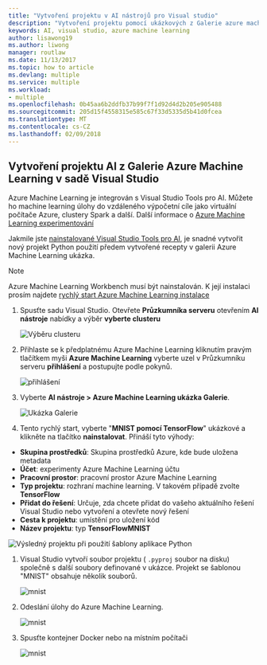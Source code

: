 ```yaml
---
title: "Vytvoření projektu v AI nástrojů pro Visual studio"
description: "Vytvoření projektu pomocí ukázkových z Galerie azure machine learning"
keywords: AI, visual studio, azure machine learning
author: lisawong19
ms.author: liwong
manager: routlaw
ms.date: 11/13/2017
ms.topic: how to article
ms.devlang: multiple
ms.service: multiple
ms.workload:
- multiple
ms.openlocfilehash: 0b45aa6b2ddfb37b99f7f1d92d4d2b205e905488
ms.sourcegitcommit: 205d15f4558315e585c67f33d5335d5b41d0fcea
ms.translationtype: MT
ms.contentlocale: cs-CZ
ms.lasthandoff: 02/09/2018
---
```

## <a name="create-an-ai-project-from-the-azure-machine-learning-gallery-in-visual-studio"></a>Vytvoření projektu AI z Galerie Azure Machine Learning v sadě Visual Studio

Azure Machine Learning je integrován s Visual Studio Tools pro AI. Můžete ho machine learning úlohy do vzdáleného výpočetní cíle jako virtuální počítače Azure, clustery Spark a další. Další informace o [Azure Machine Learning experimentování](https://docs.microsoft.com/azure/machine-learning/preview/experimentation-service-configuration) 

Jakmile jste [nainstalované Visual Studio Tools pro AI](installation.md), je snadné vytvořit nový projekt Python použití předem vytvořené recepty v galerii Azure Machine Learning ukázka.

> [!NOTE] 
> Azure Machine Learning Workbench musí být nainstalován. K její instalaci prosím najdete [rychlý start Azure Machine Learning instalace](https://docs.microsoft.com/azure/machine-learning/preview/quickstart-installation) 

1. Spusťte sadu Visual Studio. Otevřete **Průzkumníka serveru** otevřením **AI nástroje** nabídky a výběr **vyberte clusteru**  

    ![Výběru clusteru](media\create-project-gallery\select-cluster.png)

1. Přihlaste se k předplatnému Azure Machine Learning kliknutím pravým tlačítkem myši **Azure Machine Learning** vyberte uzel v Průzkumníku serveru **přihlášení** a postupujte podle pokynů.

    ![přihlášení](media\create-project-gallery\azureml-login.png)
 
2. Vyberte **AI nástroje > Azure Machine Learning ukázka Galerie**. 
    
    ![Ukázka Galerie](media\create-project-gallery\gallery.png)

1. Tento rychlý start, vyberte "**MNIST pomocí TensorFlow**" ukázkové a klikněte na tlačítko **nainstalovat**. Přináší tyto výhody:

 - **Skupina prostředků**: Skupina prostředků Azure, kde bude uložena metadata
 - **Účet**: experimenty Azure Machine Learning účtu
 - **Pracovní prostor**: pracovní prostor Azure Machine Learning
 - **Typ projektu**: rozhraní machine learning. V takovém případě zvolte **TensorFlow**
 - **Přidat do řešení**: Určuje, zda chcete přidat do vašeho aktuálního řešení Visual Studio nebo vytvoření a otevřete nový řešení
 - **Cesta k projektu**: umístění pro uložení kód
 - **Název projektu**: typ **TensorFlowMNIST**
   
![Výsledný projektu při použití šablony aplikace Python](media/create-project-gallery/new-AzureSampleProject.png)

1. Visual Studio vytvoří soubor projektu ( `.pyproj` soubor na disku) společně s další soubory definované v ukázce. Projekt se šablonou "MNIST" obsahuje několik souborů.

    ![mnist](media\create-project-gallery\azml-mnist.png)

1. Odeslání úlohy do Azure Machine Learning. 

    ![mnist](media\create-project-gallery\submit-azml.png)

1. Spusťte kontejner Docker nebo na místním počítači

    ![mnist](media\create-project-gallery\azml-local.png)